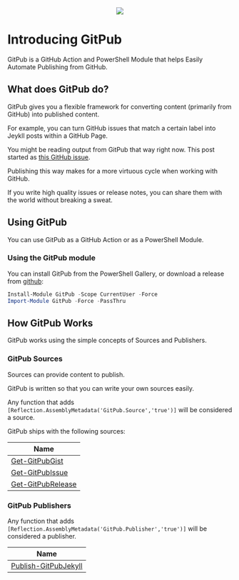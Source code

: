 <div align='center'>
<img src='assets/GitPub.svg' />
</div>

# Introducing GitPub

GitPub is a GitHub Action and PowerShell Module that helps Easily Automate Publishing from GitHub.

## What does GitPub do?

GitPub gives you a flexible framework for converting content (primarily from GitHub) into published content.

For example, you can turn GitHub issues that match a certain label into Jeykll posts within a GitHub Page.

You might be reading output from GitPub that way right now.  This post started as [this GitHub issue](https://github.com/StartAutomating/GitPub/issues/1).

Publishing this way makes for a more virtuous cycle when working with GitHub.

If you write high quality issues or release notes, you can share them with the world without breaking a sweat.

## Using GitPub

You can use GitPub as a GitHub Action or as a PowerShell Module.

### Using the GitPub module

You can install GitPub from the PowerShell Gallery, or download a release from [github](https://github.com/StartAutomating/GitPub):

~~~PowerShell
Install-Module GitPub -Scope CurrentUser -Force
Import-Module GitPub -Force -PassThru
~~~

## How GitPub Works

GitPub works using the simple concepts of Sources and Publishers.


### GitPub Sources

Sources can provide content to publish.

GitPub is written so that you can write your own sources easily.

Any function that adds `[Reflection.AssemblyMetadata('GitPub.Source','true')]` will be considered a source.

GitPub ships with the following sources:


|Name                                      |
|------------------------------------------|
|[Get-GitPubGist](Get-GitPubGist.ps1)      |
|[Get-GitPubIssue](Get-GitPubIssue.ps1)    |
|[Get-GitPubRelease](Get-GitPubRelease.ps1)|




### GitPub Publishers

Any function that adds `[Reflection.AssemblyMetadata('GitPub.Publisher','true')]` will be considered a publisher.


|Name                                            |
|------------------------------------------------|
|[Publish-GitPubJekyll](Publish-GitPubJekyll.ps1)|


